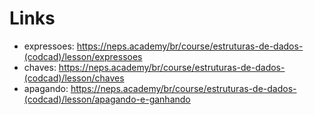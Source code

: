 # Links

- expressoes: https://neps.academy/br/course/estruturas-de-dados-(codcad)/lesson/expressoes
- chaves: https://neps.academy/br/course/estruturas-de-dados-(codcad)/lesson/chaves
- apagando: https://neps.academy/br/course/estruturas-de-dados-(codcad)/lesson/apagando-e-ganhando